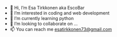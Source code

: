 - 👋 Hi, I’m Esa Tirkkonen aka EscoBar
- 👀 I’m interested in coding and web development
- 🌱 I’m currently learning python 
- 💞️ I’m looking to collaborate on ...
- 📫 You can reach me esatirkkonen73@gmail.com

<!---
esatirkkonen/esatirkkonen is a ✨ special ✨ repository because its `README.md` (this file) appears on your GitHub profile.
You can click the Preview link to take a look at your changes.
--->
